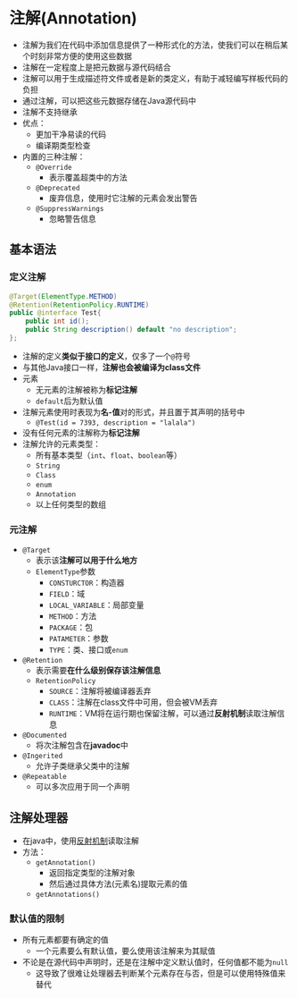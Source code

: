 # 注解(Annotation)
- 注解为我们在代码中添加信息提供了一种形式化的方法，使我们可以在稍后某个时刻非常方便的使用这些数据
- 注解在一定程度上是把元数据与源代码结合
- 注解可以用于生成描述符文件或者是新的类定义，有助于减轻编写样板代码的负担
- 通过注解，可以把这些元数据存储在Java源代码中
- 注解不支持继承
- 优点：
	- 更加干净易读的代码
	- 编译期类型检查
- 内置的三种注解：
	- `@Override`
		- 表示覆盖超类中的方法
	- `@Deprecated`
		- 废弃信息，使用时它注解的元素会发出警告
	- `@SuppressWarnings`
		- 忽略警告信息
## 基本语法
### 定义注解
```java
@Target(ElementType.METHOD)
@Retention(RetentionPolicy.RUNTIME)
public @interface Test{
	public int id();
	public String description() default "no description";
};
```
- 注解的定义**类似于接口的定义**，仅多了一个`@`符号
- 与其他Java接口一样，**注解也会被编译为class文件**
- 元素
	- 无元素的注解被称为**标记注解**
	- `default`后为默认值
- 注解元素使用时表现为**名-值**对的形式，并且置于其声明的括号中
	- `@Test(id = 7393, description = "lalala")`
- 没有任何元素的注解称为**标记注解**
- 注解允许的元素类型：
	- 所有基本类型（`int`、`float`、`boolean`等）
	- `String`
	- `Class`
	- `enum`
	- `Annotation`
	- 以上任何类型的数组
### 元注解
- `@Target`
	- 表示该**注解可以用于什么地方**
	- `ElementType`参数
		- `CONSTURCTOR`：构造器
		- `FIELD`：域
		- `LOCAL_VARIABLE`：局部变量
		- `METHOD`：方法
		- `PACKAGE`：包
		- `PATAMETER`：参数
		- `TYPE`：类、接口或`enum`
- `@Retention`
	- 表示需要**在什么级别保存该注解信息**
	- `RetentionPolicy`
		- `SOURCE`：注解将被编译器丢弃
		- `CLASS`：注解在class文件中可用，但会被VM丢弃
		- `RUNTIME`：VM将在运行期也保留注解，可以通过**反射机制**读取注解信息
- `@Documented`
	- 将次注解包含在**javadoc**中
- `@Ingerited`
	- 允许子类继承父类中的注解
- `@Repeatable`
	- 可以多次应用于同一个声明

## 注解处理器
- 在java中，使用[反射机制](./类型信息.md)读取注解
- 方法：
	- `getAnnotation()`
		- 返回指定类型的注解对象
		- 然后通过具体方法(元素名)提取元素的值
	- `getAnnotations()`
### 默认值的限制
- 所有元素都要有确定的值
	- 一个元素要么有默认值，要么使用该注解来为其赋值
- 不论是在源代码中声明时，还是在注解中定义默认值时，任何值都不能为`null`
	- 这导致了很难让处理器去判断某个元素存在与否，但是可以使用特殊值来替代

